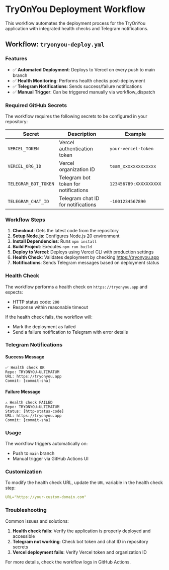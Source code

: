 # TryOnYou Deployment Workflow

This workflow automates the deployment process for the TryOnYou application with integrated health checks and Telegram notifications.

## Workflow: `tryonyou-deploy.yml`

### Features

- ✅ **Automated Deployment**: Deploys to Vercel on every push to main branch
- ✅ **Health Monitoring**: Performs health checks post-deployment
- ✅ **Telegram Notifications**: Sends success/failure notifications
- ✅ **Manual Trigger**: Can be triggered manually via workflow_dispatch

### Required GitHub Secrets

The workflow requires the following secrets to be configured in your repository:

| Secret | Description | Example |
|--------|-------------|---------|
| `VERCEL_TOKEN` | Vercel authentication token | `your-vercel-token` |
| `VERCEL_ORG_ID` | Vercel organization ID | `team_xxxxxxxxxxxxx` |
| `TELEGRAM_BOT_TOKEN` | Telegram bot token for notifications | `123456789:XXXXXXXXXX` |
| `TELEGRAM_CHAT_ID` | Telegram chat ID for notifications | `-1001234567890` |

### Workflow Steps

1. **Checkout**: Gets the latest code from the repository
2. **Setup Node.js**: Configures Node.js 20 environment
3. **Install Dependencies**: Runs `npm install`
4. **Build Project**: Executes `npm run build`
5. **Deploy to Vercel**: Deploys using Vercel CLI with production settings
6. **Health Check**: Validates deployment by checking https://tryonyou.app
7. **Notifications**: Sends Telegram messages based on deployment status

### Health Check

The workflow performs a health check on `https://tryonyou.app` and expects:
- HTTP status code: `200`
- Response within reasonable timeout

If the health check fails, the workflow will:
- Mark the deployment as failed
- Send a failure notification to Telegram with error details

### Telegram Notifications

#### Success Message
```
✅ Health check OK
Repo: TRYONYOU–ULTIMATUM
URL: https://tryonyou.app
Commit: [commit-sha]
```

#### Failure Message
```
⚠️ Health check FAILED
Repo: TRYONYOU–ULTIMATUM
Status: [http-status-code]
URL: https://tryonyou.app
Commit: [commit-sha]
```

### Usage

The workflow triggers automatically on:
- Push to `main` branch
- Manual trigger via GitHub Actions UI

### Customization

To modify the health check URL, update the `URL` variable in the health check step:

```yaml
URL="https://your-custom-domain.com"
```

### Troubleshooting

Common issues and solutions:

1. **Health check fails**: Verify the application is properly deployed and accessible
2. **Telegram not working**: Check bot token and chat ID in repository secrets
3. **Vercel deployment fails**: Verify Vercel token and organization ID

For more details, check the workflow logs in GitHub Actions.